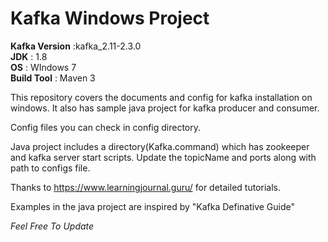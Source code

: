 # Kafka Windows Project

**Kafka Version** :kafka_2.11-2.3.0 <br>
**JDK** : 1.8 <br>
**OS** : WIndows 7 <br>
**Build Tool** : Maven 3 <br>

This repository covers the documents and config for kafka installation on windows.
It also has sample java project for kafka producer and consumer.


Config files you can check in config directory.

Java project includes a directory(Kafka.command) which has zookeeper and kafka server start scripts.
Update the topicName and ports along with path to configs file.



Thanks to https://www.learningjournal.guru/ for detailed tutorials.


Examples in the java project are inspired by "Kafka Definative Guide"

*Feel Free To Update*